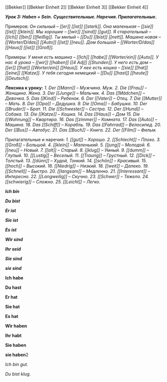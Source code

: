 [[Bekker]]
[[Bekker Einheit 2]]
[[Bekker Einheit 3]]
[[Bekker Einheit 4]]
  

**_Урок 3: Haben + Sein._**
**_Существительные. Наречия. Прилагательные._**

Примеров:
_Он сильный – [[er]] [[ist]] [[stark]]._
_Она маленькая – [[sie]] [[ist]] [[klein]]._
_Мы хорошие – [[wir]] [[sind]] [[gut]]._
_Я старательный – [[Ich]] [[bin]] [[fleißig]]._
_Ты милый – [[Du]] [[bist]] [[nett]]._
_Машина новая – [[Worter/D/das]] [[Auto]] [[ist]] [[neu]]._
_Дом большой – [[Worter/D/das]] [[Haus]] [[ist]] [[Groß]]._

Примеры:
_У меня есть машина – [[Ich]] [[habe]] [[Worter/ein]] [[Auto]]._
_У нас 4 урока – [[wir]] [[haben]] [[4 Adj]] [[Stunden]]._
_У него есть дом – [[er]] [[hat]] [[Worter/ein]] [[Haus]]._
_У нее есть кошка – [[sie]] [[hat]] [[eine]] [[Katze]]._
_У тебя сегодня немецкий – [[Du]] [[hast]] [[heute]] [[Deutsch]]._

**Лексика к уроку:**
_1._ _Der [[Mann]] – Мужчина. Муж._
_2._ _Die [[Frau]] – Женщина. Жена._
_3._ _Der [[Junge]] – Мальчик._
_4._ _Das [[Mädchen]] – Девочка._
_5._ _Das [[Kind]] – Ребенок._
_6._ _Der [[Vater]] – Отец._
_7._ _Die [[Mutter]] – Мать._
_8._ _Der [[Opa]] – Дедушка._
_9._ _Die [[Oma]] – Бабушка._
_10._ _Der [[Bruder]] – Брат._
_11._ _Die [[Schwester]] – Сестра._
_12._ _Der [[Hund]] – Собака._
_13._ _Die [[Katze]] – Кошка._
_14._ _Das [[Haus]] – Дом_
_15._ _Die [[Wohnung]] – Квартира._
_16._ _Das [[zimmer]] – Комната._
_17._ _Das [[Auto]] – Машина._
_18._ _Das [[Schiff]] – Корабль._
_19._ _Das [[Fahrrad]] – Велосипед._
_20._ _Der [[Bus]] – Автобус._
_21._ _Das [[Buch]] – Книга._
_22._ _Der [[Film]] – Фильм._

  

Прилагательные и наречия:
_1._ _[[gut]] – Хорошо._
_2._ _[[Schlecht]] – Плохо._
_3._ _[[Groß]] – Большой._
_4._ _[[klein]] – Маленький._
_5._ _[[jung]] – Молодой._
_6._ _[[neu]] – Новый._
_7._ _[[alt]] – Старый._
_8._ _[[klug]] – Умный._
_9._ _[[dumm]] – Глупый._
_10._ _[[Lustig]] – Веселый._
_11._ _[[Traurig]] – Грустный._
_12._ _[[Dick]] – Толстый._
_13._ _[[dünn]] – Худой, Тонкий._
_14._ _[[schön]] – Красивый._
_15._ _[[hoch]] – Высокий._
_16._ _[[Niedrig]] – Низкий._
_18._ _[[weit]] – Далеко._
_19._ _[[Schnell]] – Быстро._
_20._ _[[langsam]] – Медленно._
_21._ _[[Interessant]] – Интересно._
_22._ _[[Langweilig]] – Скучно._
_23._ _[[Schwer]] – Тяжело._
_24._ _[[schwierig]] – Сложно._
_25._ _[[Leicht]] – Легко._

  

**_Ich bin_**

**_Du bist_**

**_Er ist_**

**_Sie ist_**

**_Es ist_**

**_Wir sind_**

**_Ihr seid_**

**_Sie sind_**

**_sie sind_**

  

**Ich habe**

**Du hast**

**Er hat**

**Sie hat**

**Es hat**

**Wir haben**

**Ihr habt**

**Sie haben**

**sie haben**2

  
  

_Ich bin gut._

_Du bist klug._